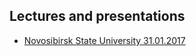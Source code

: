 ## Lectures and presentations 
*  [Novosibirsk State University 31.01.2017](nsu_31_01_2017/README.md)